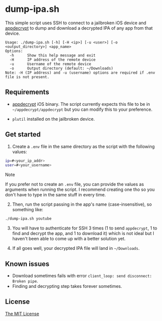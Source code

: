 # dump-ipa.sh

This simple script uses SSH to connect to a jailbroken iOS device and [appdecrypt](https://github.com/paradiseduo/appdecrypt) to dump and download a decrypted IPA of any app from that device.

```
Usage: ./dump-ipa.sh [-h] [-H <ip>] [-u <user>] [-o <output_directory>] <app_name>
Options:
  -h      Show this help message and exit
  -H      IP address of the remote device
  -u      Username of the remote device
  -o      Output directory (default: ~/Downloads)
Note: -H (IP address) and -u (username) options are required if .env file is not present.
```

## Requirements

- [appdecrypt](https://github.com/paradiseduo/appdecrypt) iOS binary. The script currently expects this file to be in `~/appdecrypt/appdecrypt` but you can modify this to your preference.

- `plutil` installed on the jailbroken device.

## Get started

1. Create a `.env` file in the same directory as the script with the following values:

```bash
ip=#<your_ip_addr>
user=#<your_username>
```

> [!NOTE]
> If you prefer not to create an `.env` file, you can provide the values as arguments when running the script. I recommend creating one tho so you don't have to type in the same stuff in every time.

2. Then, run the script passing in the app's name (case-insensitive), so something like:

```bash
./dump-ipa.sh youtube
```

3. You will have to authenticate for SSH 3 times (1 to send `appdecrypt`, 1 to find and decrypt the app, and 1 to download it) which is not ideal but I haven't been able to come up with a better solution yet.

4. If all goes well, your decrypted IPA file will land in `~/Downloads`.

## Known issues
- Download sometimes fails with error `client_loop: send disconnect: Broken pipe`.
- Finding and decrypting step takes forever sometimes.

## License
[The MIT License](LICENSE)
